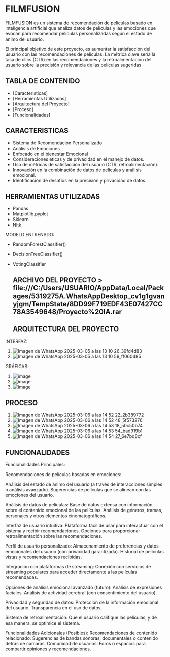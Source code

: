 # FILMFUSION

FILMFUSION es un sistema de recomendación de películas basado en inteligencia artificial que analiza datos de películas y las emociones que evocan para recomendar películas personalizadas según el estado de ánimo del usuario.

El principal objetivo de este proyecto, es aumentar la satisfacción del usuario con las recomendaciones de películas. La métrica clave sería la tasa de clics (CTR) en las recomendaciones y la retroalimentación del usuario sobre la precisión y relevancia de las películas sugeridas

## TABLA DE CONTENIDO

- [Caracteristicas]
- [Herramientas Utilizadas]
- [Arquitectura del Proyecto]
- [Proceso]
- [Funcionalidades]

## CARACTERISTICAS

- Sistema de Recomendación Personalizado
- Análisis de Emociones
- Enfocado en el bienestar Emocional
- Consideraciones éticas y de privacidad en el manejo de datos.
- Uso de métricas de satisfacción del usuario (CTR, retroalimentación).
- Innovación en la combinación de datos de películas y análisis emocional.
- Identificación de desafíos en la precisión y privacidad de datos.

## HERRAMIENTAS UTILIZADAS 

- Pandas
- Matplotlib.pyplot
- Sklearn
- Nltk

MODELO ENTRENADO:
- RandomForestClassifier()
- DecisionTreeClassifier()
- VotingClassifier

  ## ARCHIVO DEL PROYECTO > file:///C:/Users/USUARIO/AppData/Local/Packages/5319275A.WhatsAppDesktop_cv1g1gvanyjgm/TempState/8DD99F719EDF43E07427CC78A3549648/Proyecto%20IA.rar

  ## ARQUITECTURA DEL PROYECTO
  
INTERFAZ:
1. ![Imagen de WhatsApp 2025-03-05 a las 13 10 26_39fd4d83](https://github.com/user-attachments/assets/99a64ab8-7805-4885-bf38-35b92ed13a7d)
2. ![Imagen de WhatsApp 2025-03-05 a las 13 10 59_ff060485](https://github.com/user-attachments/assets/2b83f55e-60ae-4088-aad9-2bd1c9e2b63a)

GRÁFICAS:
1. ![image](https://github.com/user-attachments/assets/7c3baf4c-b1d2-480b-b289-b94f6f34aee2)
2. ![image](https://github.com/user-attachments/assets/2d001f35-4776-492d-9de9-2a952b710428)
3. ![image](https://github.com/user-attachments/assets/89fd0a77-710b-4d50-828a-72499a1221c6)

## PROCESO

1. ![Imagen de WhatsApp 2025-03-06 a las 14 52 22_2b389772](https://github.com/user-attachments/assets/91110359-21ee-4e07-9b36-0182894f6e91)
2. ![Imagen de WhatsApp 2025-03-06 a las 14 52 48_5f573276](https://github.com/user-attachments/assets/d92b94be-4f5e-4dd6-8db5-1e7142473b64)
3. ![Imagen de WhatsApp 2025-03-06 a las 14 53 18_50c50b74](https://github.com/user-attachments/assets/0f24ecad-edfb-40c2-bb00-5b21625f6146)
4. ![Imagen de WhatsApp 2025-03-06 a las 14 53 54_bad919b1](https://github.com/user-attachments/assets/69eea4f0-596d-4963-8090-955c11899e1e)
5. ![Imagen de WhatsApp 2025-03-06 a las 14 54 27_6e7bd8cf](https://github.com/user-attachments/assets/c00876b4-b1f7-4455-8c61-8b368410904b)

## FUNCIONALIDADES

Funcionalidades Principales:

Recomendaciones de películas basadas en emociones:

Análisis del estado de ánimo del usuario (a través de interacciones simples o análisis avanzado).
Sugerencias de películas que se alinean con las emociones del usuario.

Análisis de datos de películas:
Base de datos extensa con información sobre el contenido emocional de las películas.
Análisis de géneros, tramas, personajes y otros elementos cinematográficos.

Interfaz de usuario intuitiva:
Plataforma fácil de usar para interactuar con el sistema y recibir recomendaciones.
Opciones para proporcionar retroalimentación sobre las recomendaciones.

Perfil de usuario personalizado:
Almacenamiento de preferencias y datos emocionales del usuario (con privacidad garantizada).
Historial de películas vistas y recomendaciones recibidas.

Integración con plataformas de streaming:
Conexión con servicios de streaming populares para acceder directamente a las películas recomendadas.

Opciones de análisis emocional avanzado (futuro):
Análisis de expresiones faciales.
Análisis de actividad cerebral (con consentimiento del usuario).

Privacidad y seguridad de datos:
Protección de la información emocional del usuario.
Transparencia en el uso de datos.

Sistema de retroalimentación:
Que el usuario califique las peliculas, y de esa manera, se optimice el sistema.

Funcionalidades Adicionales (Posibles):
Recomendaciones de contenido relacionado:
Sugerencias de bandas sonoras, documentales o contenido detrás de cámaras.
Comunidad de usuarios:
Foros o espacios para compartir opiniones y recomendaciones.







  

